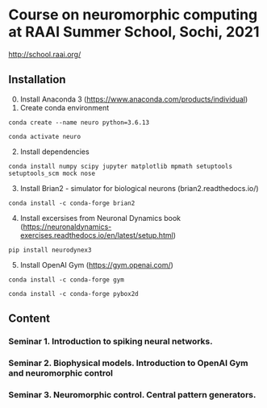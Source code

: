 # Course on neuromorphic computing at RAAI Summer School, Sochi, 2021
http://school.raai.org/

## Installation
0. Install Anaconda 3 (https://www.anaconda.com/products/individual)
1. Create conda environment

`conda create --name neuro python=3.6.13`

`conda activate neuro`

2. Install dependencies

`conda install numpy scipy jupyter matplotlib mpmath setuptools setuptools_scm mock nose`

3. Install Brian2 - simulator for biological neurons (brian2.readthedocs.io/)

`conda install -c conda-forge brian2`

4. Install excersises from Neuronal Dynamics book (https://neuronaldynamics-exercises.readthedocs.io/en/latest/setup.html)

`pip install neurodynex3`

5. Install OpenAI Gym (https://gym.openai.com/)

`conda install -c conda-forge gym`

`conda install -c conda-forge pybox2d`

## Content
### Seminar 1. Introduction to spiking neural networks.
### Seminar 2. Biophysical models. Introduction to OpenAI Gym and neuromorphic control
### Seminar 3. Neuromorphic control. Central pattern generators.
